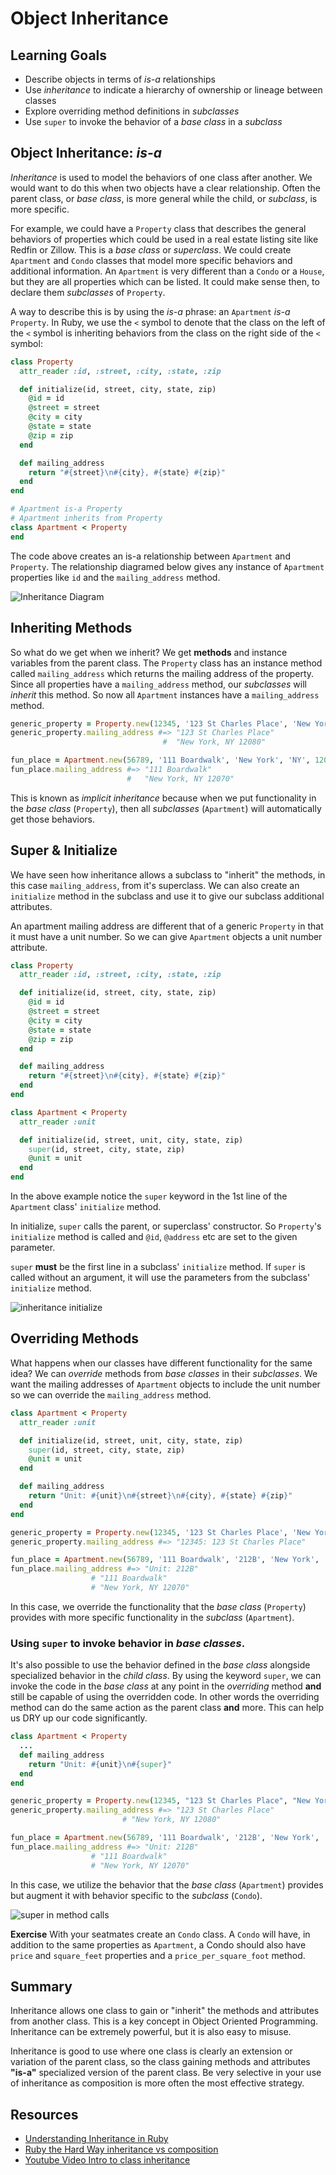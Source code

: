 # Object Inheritance

## Learning Goals
- Describe objects in terms of _is-a_ relationships
- Use _inheritance_ to indicate a hierarchy of ownership or lineage between classes
- Explore overriding method definitions in _subclasses_
- Use `super` to invoke the behavior of a _base class_ in a _subclass_

## Object Inheritance: _is-a_
_Inheritance_ is used to model the behaviors of one class after another. We would want to do this when two objects have a clear relationship. Often the parent class, or _base class_, is more general while the child, or _subclass_, is more specific.

For example, we could have a `Property` class that describes the general behaviors of properties which could be used in a real estate listing site like Redfin or Zillow. This is a _base class_ or _superclass_. We could create `Apartment` and `Condo` classes that model more specific behaviors and additional information. An `Apartment` is very different than a `Condo` or a `House`, but they are all properties which can be listed. It could make sense then, to declare them _subclasses_ of `Property`.

A way to describe this is by using the _is-a_ phrase: an `Apartment` _is-a_ `Property`.  In Ruby, we use the `<` symbol to denote that the class on the left of the `<` symbol is inheriting behaviors from the class on the right side of the `<` symbol:

```ruby
class Property
  attr_reader :id, :street, :city, :state, :zip

  def initialize(id, street, city, state, zip)
    @id = id
    @street = street
    @city = city
    @state = state
    @zip = zip
  end

  def mailing_address
    return "#{street}\n#{city}, #{state} #{zip}"
  end
end

# Apartment is-a Property
# Apartment inherits from Property
class Apartment < Property
end
```

The code above creates an is-a relationship between `Apartment` and `Property`.  The relationship diagramed below gives any instance of `Apartment` properties like `id` and the `mailing_address` method.

![Inheritance Diagram](images/inheritance-basic.png)

## Inheriting Methods
So what do we get when we inherit? We get __methods__ and instance variables from the parent class. The  `Property` class has an instance method called `mailing_address` which returns the mailing address of the property. Since all properties have a `mailing_address` method, our _subclasses_ will _inherit_ this method. So now all `Apartment` instances have a `mailing_address` method.

```ruby
generic_property = Property.new(12345, '123 St Charles Place', 'New York', 'NY', 12080)
generic_property.mailing_address #=> "123 St Charles Place"
                                  #  "New York, NY 12080"

fun_place = Apartment.new(56789, '111 Boardwalk', 'New York', 'NY', 12070)
fun_place.mailing_address #=> "111 Boardwalk"
                          #   "New York, NY 12070"
```

This is known as _implicit inheritance_ because when we put functionality in the _base class_ (`Property`), then all _subclasses_ (`Apartment`) will automatically get those behaviors.

## Super & Initialize

We have seen how inheritance allows a subclass to "inherit" the methods, in this case `mailing_address`, from it's superclass.  We can also create an `initialize` method in the subclass and use it to give our subclass additional attributes.

An apartment mailing address are different that of a generic `Property` in that it must have a unit number.  So we can give `Apartment` objects a unit number attribute.

```ruby
class Property
  attr_reader :id, :street, :city, :state, :zip

  def initialize(id, street, city, state, zip)
    @id = id
    @street = street
    @city = city
    @state = state
    @zip = zip
  end

  def mailing_address
    return "#{street}\n#{city}, #{state} #{zip}"
  end
end

class Apartment < Property
  attr_reader :unit

  def initialize(id, street, unit, city, state, zip)
    super(id, street, city, state, zip)
    @unit = unit
  end
end
```

In the above example notice the `super` keyword in the 1st line of the `Apartment` class' `initialize` method.

In initialize, `super` calls the parent, or superclass' constructor.  So `Property`'s `initialize` method is called and `@id`, `@address` etc are set to the given parameter.

`super` **must** be the first line in a subclass' `initialize` method.  If `super` is called without an argument, it will use the parameters from the subclass' `initialize` method.

![inheritance initialize](images/inheritance-initialize.png)

## Overriding Methods

What happens when our classes have different functionality for the same idea? We can _override_ methods from _base classes_ in their _subclasses_.  We want the mailing addresses of `Apartment` objects to include the unit number so we can override the `mailing_address` method.

```ruby
class Apartment < Property
  attr_reader :unit

  def initialize(id, street, unit, city, state, zip)
    super(id, street, city, state, zip)
    @unit = unit
  end

  def mailing_address
    return "Unit: #{unit}\n#{street}\n#{city}, #{state} #{zip}"
  end
end

generic_property = Property.new(12345, '123 St Charles Place', 'New York', 'NY', 12080)
generic_property.mailing_address #=> "12345: 123 St Charles Place"

fun_place = Apartment.new(56789, '111 Boardwalk', '212B', 'New York', 'NY', 12070)
fun_place.mailing_address #=> "Unit: 212B"
                  # "111 Boardwalk"
                  # "New York, NY 12070"
```

In this case, we override the functionality that the _base class_ (`Property`) provides with more specific functionality in the _subclass_ (`Apartment`).

### Using `super` to invoke behavior in _base classes_.

It's also possible to use the behavior defined in the _base class_ alongside specialized behavior in the _child class_. By using the keyword `super`, we can invoke the code in the _base class_ at any point in the _overriding_ method __and__ still be capable of using the overridden code.  In other words the overriding method can do the same action as the parent class **and** more.  This can help us DRY up our code significantly.

```ruby
class Apartment < Property
  ...
  def mailing_address
    return "Unit: #{unit}\n#{super}"
  end
end

generic_property = Property.new(12345, "123 St Charles Place", "New York", 'NY', 12080)
generic_property.mailing_address #=> "123 St Charles Place"
                         # "New York, NY 12080"

fun_place = Apartment.new(56789, '111 Boardwalk', '212B', 'New York', 'NY', 12070)
fun_place.mailing_address #=> "Unit: 212B"
                  # "111 Boardwalk"
                  # "New York, NY 12070"
```

In this case, we utilize the behavior that the _base class_ (`Apartment`) provides but augment it with behavior specific to the _subclass_ (`Condo`).

![super in method calls](images/inheritance-super-method.png)

**Exercise**  With your seatmates create an `Condo` class.  A `Condo` will have, in addition to the same properties as `Apartment`, a Condo should also have `price` and `square_feet` properties and a `price_per_square_foot` method.

## Summary

Inheritance allows one class to gain or "inherit" the methods and attributes from another class.  This is a key concept in Object Oriented Programming.  Inheritance can be extremely powerful, but it is also easy to misuse.

Inheritance is good to use where one class is clearly an extension or variation of the parent class, so the class gaining methods and attributes **"is-a"** specialized version of the parent class.  Be very selective in your use of inheritance as composition is more often the most effective strategy.

## Resources
- [Understanding Inheritance in Ruby](http://culttt.com/2015/06/24/understanding-inheritance-in-ruby/)
- [Ruby the Hard Way inheritance vs composition](https://learnrubythehardway.org/book/ex44.html)
- [Youtube Video Intro to class inheritance](https://www.youtube.com/watch?v=hrCKyNFSaos)
